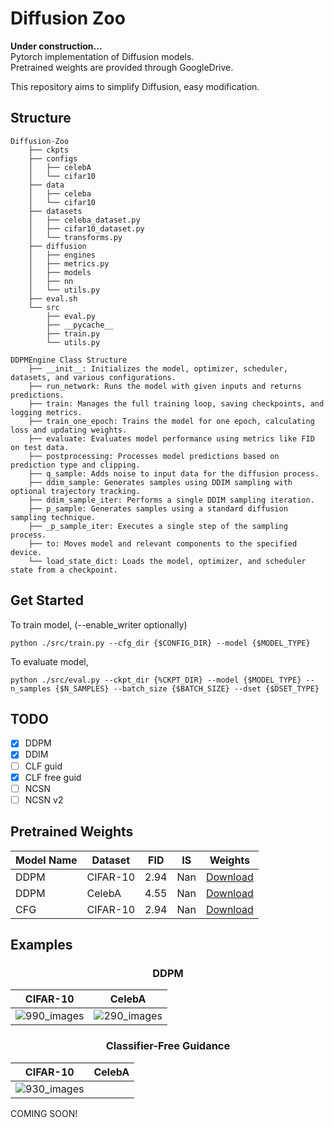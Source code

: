 # Diffusion Zoo

<strong> Under construction... </strong> <br>
Pytorch implementation of Diffusion models.<br>
Pretrained weights are provided through GoogleDrive.

This repository aims to simplify Diffusion, easy modification.<br>


## Structure
~~~
Diffusion-Zoo
    ├── ckpts
    ├── configs
    │   ├── celebA
    │   └── cifar10
    ├── data
    │   ├── celeba
    │   └── cifar10
    ├── datasets
    │   ├── celeba_dataset.py
    │   ├── cifar10_dataset.py
    │   └── transforms.py
    ├── diffusion
    │   ├── engines
    │   ├── metrics.py
    │   ├── models
    │   ├── nn
    │   └── utils.py
    ├── eval.sh
    └── src
        ├── eval.py
        ├── __pycache__
        ├── train.py
        └── utils.py
~~~

~~~
DDPMEngine Class Structure
    ├── __init__: Initializes the model, optimizer, scheduler, datasets, and various configurations.
    ├── run_network: Runs the model with given inputs and returns predictions.
    ├── train: Manages the full training loop, saving checkpoints, and logging metrics.
    ├── train_one_epoch: Trains the model for one epoch, calculating loss and updating weights.
    ├── evaluate: Evaluates model performance using metrics like FID on test data.
    ├── postprocessing: Processes model predictions based on prediction type and clipping.
    ├── q_sample: Adds noise to input data for the diffusion process.
    ├── ddim_sample: Generates samples using DDIM sampling with optional trajectory tracking.
    ├── ddim_sample_iter: Performs a single DDIM sampling iteration.
    ├── p_sample: Generates samples using a standard diffusion sampling technique.
    ├── _p_sample_iter: Executes a single step of the sampling process.
    ├── to: Moves model and relevant components to the specified device.
    └── load_state_dict: Loads the model, optimizer, and scheduler state from a checkpoint.
~~~

## Get Started
To train model, (--enable_writer optionally)
~~~
python ./src/train.py --cfg_dir {$CONFIG_DIR} --model {$MODEL_TYPE}
~~~

To evaluate model,
~~~
python ./src/eval.py --ckpt_dir {%CKPT_DIR} --model {$MODEL_TYPE} --n_samples {$N_SAMPLES} --batch_size {$BATCH_SIZE} --dset {$DSET_TYPE}
~~~

## TODO
- [x] DDPM <br>
- [x] DDIM <br>
- [ ] CLF guid <br>
- [x] CLF free guid <br>
- [ ] NCSN <br>
- [ ] NCSN v2 <br>

## Pretrained Weights
| Model Name | Dataset | FID | IS | Weights |
|-|-|-|-|-|
| DDPM | CIFAR-10 | 2.94 | Nan | [Download](https://drive.google.com/file/d/1pVVhg2GQzUz1KWHuv1VczGD6gA9zQuI_/view?usp=drive_link) |
| DDPM | CelebA | 4.55 | Nan | [Download](https://drive.google.com/file/d/1wOw1jAY1qMEiUVBbjOcBQgm_RNJ61Rp6/view?usp=drive_link) |
| CFG | CIFAR-10 | 2.94 | Nan | [Download](https://drive.google.com/file/d/1pVVhg2GQzUz1KWHuv1VczGD6gA9zQuI_/view?usp=drive_link) |

## Examples
### <center> DDPM </center>
| CIFAR-10 | CelebA |
|-|-|
| ![990_images](https://github.com/user-attachments/assets/bc3e0e55-d259-4b0e-ad28-ae5716e1b70c) | ![290_images](https://github.com/user-attachments/assets/891207b8-7b1b-449e-9bad-37278a9bc895) |

### <center> Classifier-Free Guidance </center>
| CIFAR-10 | CelebA |
|-|-|
| ![930_images](https://github.com/user-attachments/assets/f1f0c8b6-bb53-41e7-b75a-3eeee4a71f41) |   |
COMING SOON!

